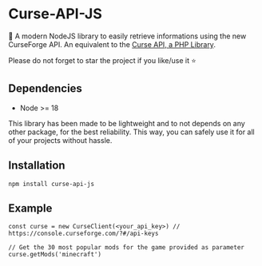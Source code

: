 # Curse-API-JS
🚀 A modern NodeJS library to easily retrieve informations using the new CurseForge API. An equivalent to the [Curse API, a PHP Library](https://github.com/mTxServ/curse-api).

Please do not forget to star the project if you like/use it ⭐

## Dependencies

- Node >= 18

This library has been made to be lightweight and to not depends on any other package, for the best reliability. This way, you can safely use it for all of your projects without hassle.

## Installation

```
npm install curse-api-js
```

## Example

```
const curse = new CurseClient(<your_api_key>) // https://console.curseforge.com/?#/api-keys

// Get the 30 most popular mods for the game provided as parameter
curse.getMods('minecraft')
```